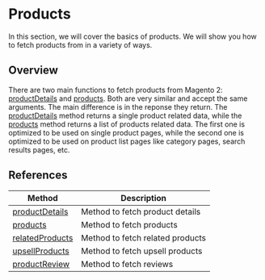 # Products

In this section, we will cover the basics of products. We will show you how to fetch products from in a variety of ways.

## Overview
There are two main functions to fetch products from Magento 2: [productDetails](../api/magento-sdk/productDetails) and [products](../api/magento-sdk/products). Both are very similar and accept the same arguments. The main difference is in the reponse they return. The [productDetails](../api/magento-sdk/productDetails) method returns a single product related data, while the [products](../reference/api/magento-sdk/products) method returns a list of products related data.
The first one is optimized to be used on single product pages, while the second one is optimized to be used on product list pages like category pages, search results pages, etc.

## References
| Method                                                             | Description                    |
|--------------------------------------------------------------------|--------------------------------|
| [productDetails](../api/magento-sdk/productDetails)   | Method to fetch product details  |
| [products](../api/magento-sdk/products)               | Method to fetch products         |
| [relatedProducts](../api/magento-sdk/relatedProducts) | Method to fetch related products |
| [upsellProducts](../api/magento-sdk/upsellProducts)   | Method to fetch upsell products  |
| [productReview](../api/magento-sdk/productReview)    | Method to fetch reviews        |





